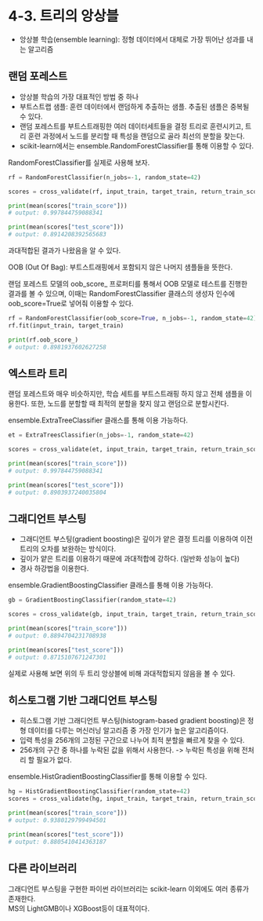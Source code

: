 # 4-3. 트리의 앙상블

* 앙상블 학습(ensemble learning): 정형 데이터에서 대체로 가장 뛰어난 성과를 내는 알고리즘

## 랜덤 포레스트

* 앙상블 학습의 가장 대표적인 방법 중 하나
* 부트스트랩 샘플: 훈련 데이터에서 랜덤하게 추출하는 샘플. 추출된 샘플은 중복될 수 있다.
* 랜덤 포레스트를 부트스트래핑한 여러 데이터세트들을 결정 트리로 훈련시키고,
트리 훈련 과정에서 노드를 분리할 때 특성을 랜덤으로 골라 최선의 분할을 찾는다.
* scikit-learn에서는 ensemble.RandomForestClassifier를 통해 이용할 수 있다.    


RandomForestClassifier를 실제로 사용해 보자.

```python
rf = RandomForestClassifier(n_jobs=-1, random_state=42)

scores = cross_validate(rf, input_train, target_train, return_train_score=True, n_jobs=-1)

print(mean(scores["train_score"]))
# output: 0.997844759088341

print(mean(scores["test_score"]))
# output: 0.8914208392565683
```

과대적합된 결과가 나왔음을 알 수 있다.    


OOB (Out Of Bag): 부트스트래핑에서 포함되지 않은 나머지 샘플들을 뜻한다.    

랜덤 포레스트 모델의 oob_score_ 프로퍼티를 통해서 OOB 모델로 테스트를 진행한 결과를 볼 수 있으며,
이때는 RandomForestClassifier 클래스의 생성자 인수에 oob_score=True로 넣어줘 이용할 수 있다.

```python
rf = RandomForestClassifier(oob_score=True, n_jobs=-1, random_state=42)
rf.fit(input_train, target_train)

print(rf.oob_score_)
# output: 0.8981937602627258
```

## 엑스트라 트리

랜덤 포레스트와 매우 비슷하지만, 학습 세트를 부트스트래핑 하지 않고 전체 샘플을 이용한다.
또한, 노드를 분할할 때 최적의 분할을 찾지 않고 랜덤으로 분할시킨다.

ensemble.ExtraTreeClassifier 클래스를 통해 이용 가능하다.

```python
et = ExtraTreesClassifier(n_jobs=-1, random_state=42)

scores = cross_validate(et, input_train, target_train, return_train_score=True, n_jobs=-1)

print(mean(scores["train_score"]))
# output: 0.997844759088341

print(mean(scores["test_score"]))
# output: 0.8903937240035804
```

## 그래디언트 부스팅

* 그래디언트 부스팅(gradient boosting)은 깊이가 얕은 결정 트리를 이용하여 이전 트리의 오차를 보완하는 방식이다.    
* 깊이가 얕은 트리를 이용하기 때문에 과대적합에 강하다. (일반화 성능이 높다)
* 경사 하강법을 이용한다.

ensemble.GradientBoostingClassifier 클래스를 통해 이용 가능하다.

```python
gb = GradientBoostingClassifier(random_state=42)

scores = cross_validate(gb, input_train, target_train, return_train_score=True, n_jobs=-1)

print(mean(scores["train_score"]))
# output: 0.8894704231708938

print(mean(scores["test_score"]))
# output: 0.8715107671247301
```

실제로 사용해 보면 위의 두 트리 앙상블에 비해 과대적합되지 않음을 볼 수 있다.

## 히스토그램 기반 그래디언트 부스팅
* 히스토그램 기반 그래디언트 부스팅(histogram-based gradient boosting)은 정형 데이터를 다루는 머신러닝 알고리즘 중 가장 인기가 높은 알고리즘이다.
* 입력 특성을 256개의 고정된 구간으로 나누어 최적 분할을 빠르게 찾을 수 있다.
* 256개의 구간 중 하나를 누락된 값을 위해서 사용한다. -> 누락된 특성을 위해 전처리 할 필요가 없다.

ensemble.HistGradientBoostingClassifier를 통해 이용할 수 있다.

```python
hg = HistGradientBoostingClassifier(random_state=42)
scores = cross_validate(hg, input_train, target_train, return_train_score=True, n_jobs=-1)

print(mean(scores["train_score"]))
# output: 0.9380129799494501

print(mean(scores["test_score"]))
# output: 0.8805410414363187
```

## 다른 라이브러리

그래디언트 부스팅을 구현한 파이썬 라이브러리는 scikit-learn 이외에도 여러 종류가 존재한다.    
MS의 LightGMB이나 XGBoost등이 대표적이다.
